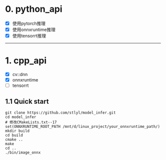 # 0. python_api

- [x] 使用pytorch推理
- [x] 使用onnxruntime推理
- [x] 使用tensorrt推理

------

# 1. cpp_api

- [x] cv::dnn
- [x] onnxruntime
- [ ] tensorrt

## 1.1 Quick start

```shell
git clone https://github.com/stlyl/model_infer.git
cd model_infer
# 修改CMakeLists.txt--17
set(ONNXRUNTIME_ROOT_PATH /mnt/d/linux_project/your_onnxruntime_path/)
mkdir build
cd build
cmake ..
make 
cd ..
./bin/image_onnx 
```